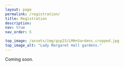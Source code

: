 ```yaml
---
layout: page
permalink: /registration/
title: Registration
description: 
nav: true
nav_order: 5

top_image: /assets/img/gsp23/LMH+Gardens_cropped.jpg
top_image_alt: "Lady Margaret Hall gardens."
---
```


Coming soon.